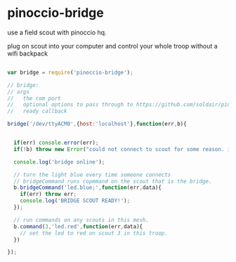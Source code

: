 pinoccio-bridge
===============

use a field scout with pinoccio hq. 

plug on scout into your computer and control your whole troop without a wifi backpack


```js

var bridge = require('pinoccio-bridge');

// bridge: 
// args
//   the com port
//   optional options to pass through to https://github.com/soldair/pinoccio-server/blob/master/bridge.js#L12
//   ready callback

bridge('/dev/ttyACM0',{host:'localhost'},function(err,b){


  if(err) console.error(err);
  if(!b) throw new Error("could not connect to scout for some reason. is something else connecting via serial? or is it a different com port?")

  console.log('bridge online');

  // turn the light blue every time someone connects
  // bridgeCommand runs copmmand on the scout that is the bridge.
  b.bridgeCommand('led.blue;',function(err,data){
    if(err) throw err;
    console.log('BRIDGE SCOUT READY!');
  });

  // run commands on any scouts in this mesh.
  b.command(3,'led.red',function(err,data){
    // set the led to red on scout 3 in this troop.
  })

});


```

